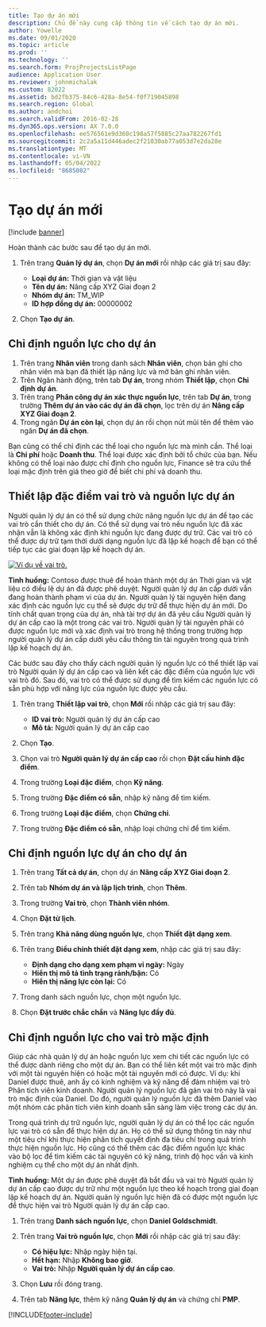 ```yaml
---
title: Tạo dự án mới
description: Chủ đề này cung cấp thông tin về cách tạo dự án mới.
author: Yowelle
ms.date: 09/01/2020
ms.topic: article
ms.prod: ''
ms.technology: ''
ms.search.form: ProjProjectsListPage
audience: Application User
ms.reviewer: johnmichalak
ms.custom: 82022
ms.assetid: bd2fb375-84c6-428a-8e54-f0f719045898
ms.search.region: Global
ms.author: andchoi
ms.search.validFrom: 2016-02-28
ms.dyn365.ops.version: AX 7.0.0
ms.openlocfilehash: ee576561e9d360c198a57f5885c27aa782267fd1
ms.sourcegitcommit: 2c2a5a11d446adec2f21030ab77a053d7e2da28e
ms.translationtype: MT
ms.contentlocale: vi-VN
ms.lasthandoff: 05/04/2022
ms.locfileid: "8685082"
---
```

# <a name="create-a-new-project"></a>Tạo dự án mới

[!include [banner](../includes/banner.md)]

Hoàn thành các bước sau để tạo dự án mới.

1. Trên trang **Quản lý dự án**, chọn **Dự án mới** rồi nhập các giá trị sau đây:

    - **Loại dự án:** Thời gian và vật liệu
    - **Tên dự án:** Nâng cấp XYZ Giai đoạn 2
    - **Nhóm dự án:** TM\_WIP
    - **ID hợp đồng dự án:** 00000002

2. Chọn **Tạo dự án**.

## <a name="assign-a-resource-to-a-project"></a>Chỉ định nguồn lực cho dự án

1. Trên trang **Nhân viên** trong danh sách **Nhân viên**, chọn bản ghi cho nhân viên mà bạn đã thiết lập năng lực và mở bản ghi nhân viên.
2. Trên Ngăn hành động, trên tab **Dự án**, trong nhóm **Thiết lập**, chọn **Chỉ định dự án**.
3. Trên trang **Phân công dự án xác thực nguồn lực**, trên tab **Dự án**, trong trường **Thêm dự án vào các dự án đã chọn**, lọc trên dự án **Nâng cấp XYZ Giai đoạn 2**.
4. Trong ngăn **Dự án còn lại**, chọn dự án rồi chọn nút mũi tên để thêm vào ngăn **Dự án đã chọn**.

Bạn cũng có thể chỉ định các thể loại cho nguồn lực mà mình cần. Thể loại là **Chi phí** hoặc **Doanh thu**. Thể loại được xác định bởi tổ chức của bạn. Nếu không có thể loại nào được chỉ định cho nguồn lực, Finance sẽ tra cứu thể loại mặc định trên giá theo giờ để biết chi phí và doanh thu.

## <a name="set-up-project-resource-and-role-characteristics"></a>Thiết lập đặc điểm vai trò và nguồn lực dự án

Người quản lý dự án có thể sử dụng chức năng nguồn lực dự án để tạo các vai trò cần thiết cho dự án. Có thể sử dụng vai trò nếu nguồn lực đã xác nhận vẫn là không xác định khi nguồn lực đang được dự trữ. Các vai trò có thể được dự trữ tạm thời dưới dạng nguồn lực đã lập kế hoạch để bạn có thể tiếp tục các giai đoạn lập kế hoạch dự án.

[![Ví dụ về vai trò.](./media/projectresourcing05.jpg)](./media/projectresourcing05.jpg) 

**Tình huống:** Contoso được thuê để hoàn thành một dự án Thời gian và vật liệu có điều lệ dự án đã được phê duyệt. Người quản lý dự án cấp dưới vẫn đang hoàn thành phạm vi của dự án. Người quản lý tài nguyên hiện đang xác định các nguồn lực cụ thể sẽ được dự trữ để thực hiện dự án mới. Do tính chất quan trọng của dự án, nhà tài trợ dự án đã yêu cầu Người quản lý dự án cấp cao là một trong các vai trò. Người quản lý tài nguyên phải có được nguồn lực mới và xác định vai trò trong hệ thống trong trường hợp người quản lý dự án cấp dưới yêu cầu thông tin tài nguyên trong quá trình lập kế hoạch dự án.

Các bước sau đây cho thấy cách người quản lý nguồn lực có thể thiết lập vai trò Người quản lý dự án cấp cao và liên kết các đặc điểm của nguồn lực với vai trò đó. Sau đó, vai trò có thể được sử dụng để tìm kiếm các nguồn lực có sẵn phù hợp với năng lực của nguồn lực được yêu cầu.

1. Trên trang **Thiết lập vai trò**, chọn **Mới** rồi nhập các giá trị sau đây:

    - **ID vai trò:** Người quản lý dự án cấp cao
    - **Mô tả:** Người quản lý dự án cấp cao

2. Chọn **Tạo**.
3. Chọn vai trò **Người quản lý dự án cấp cao** rồi chọn **Đặt cấu hình đặc điểm**.
4. Trong trường **Loại đặc điểm**, chọn **Kỹ năng**.
5. Trong trường **Đặc điểm có sẵn**, nhập kỹ năng để tìm kiếm.
6. Trong trường **Loại đặc điểm**, chọn **Chứng chỉ**.
7. Trong trường **Đặc điểm có sẵn**, nhập loại chứng chỉ để tìm kiếm.

## <a name="assign-a-project-resource-to-a-project"></a>Chỉ định nguồn lực dự án cho dự án

1. Trên trang **Tất cả dự án**, chọn dự án **Nâng cấp XYZ Giai đoạn 2**.
2. Trên tab **Nhóm dự án và lập lịch trình**, chọn **Thêm**.
3. Trong trường **Vai trò**, chọn **Thành viên nhóm**.
4. Chọn **Đặt từ lịch**.
5. Trên trang **Khả năng dùng nguồn lực**, chọn **Thiết đặt dạng xem**.
6. Trên trang **Điều chỉnh thiết đặt dạng xem**, nhập các giá trị sau đây:

    - **Định dạng cho dạng xem phạm vi ngày:** Ngày
    - **Hiển thị mô tả tình trạng rảnh/bận:** Có
    - **Hiển thị năng lực còn lại:** Có

7. Trong danh sách nguồn lực, chọn một nguồn lực.
8. Chọn **Đặt trước chắc chắn** và **Năng lực đầy đủ**.

## <a name="assign-a-resource-to-a-default-role"></a>Chỉ định nguồn lực cho vai trò mặc định

Giúp các nhà quản lý dự án hoặc nguồn lực xem chi tiết các nguồn lực có thể được dành riêng cho một dự án. Bạn có thể liên kết một vai trò mặc định với một tài nguyên hiện có hoặc một tài nguyên mới có được. Ví dụ: khi Daniel được thuê, anh ấy có kinh nghiệm và kỹ năng để đảm nhiệm vai trò Phân tích viên kinh doanh. Người quản lý nguồn lực đã gán vai trò này là vai trò mặc định của Daniel. Do đó, người quản lý nguồn lực đã thêm Daniel vào một nhóm các phân tích viên kinh doanh sẵn sàng làm việc trong các dự án.

Trong quá trình dự trữ nguồn lực, người quản lý dự án có thể lọc các nguồn lực vai trò có sẵn để thực hiện dự án. Họ có thể sử dụng thông tin này như một tiêu chí khi thực hiện phân tích quyết định đa tiêu chí trong quá trình thực hiện nguồn lực. Họ cũng có thể thêm các đặc điểm nguồn lực khác vào bộ lọc để tìm kiếm các tài nguyên có kỹ năng, trình độ học vấn và kinh nghiệm cụ thể cho một dự án nhất định.

**Tình huống:** Một dự án được phê duyệt đã bắt đầu và vai trò Người quản lý dự án cấp cao được dự trữ như một nguồn lực theo kế hoạch trong giai đoạn lập kế hoạch dự án. Người quản lý nguồn lực hiện đã có được một nguồn lực để thực hiện vai trò Người quản lý dự án cấp cao.

1. Trên trang **Danh sách nguồn lực**, chọn **Daniel Goldschmidt**.
2. Trên trang **Vai trò nguồn lực**, chọn **Mới** rồi nhập các giá trị sau đây:

    - **Có hiệu lực:** Nhập ngày hiện tại.
    - **Hết hạn:** Nhập **Không bao giờ**.
    - **Vai trò:** Nhập **Người quản lý dự án cấp cao**.

3. Chọn **Lưu** rồi đóng trang.
4. Trên tab **Năng lực**, thêm kỹ năng **Quản lý dự án** và chứng chỉ **PMP**.


[!INCLUDE[footer-include](../includes/footer-banner.md)]